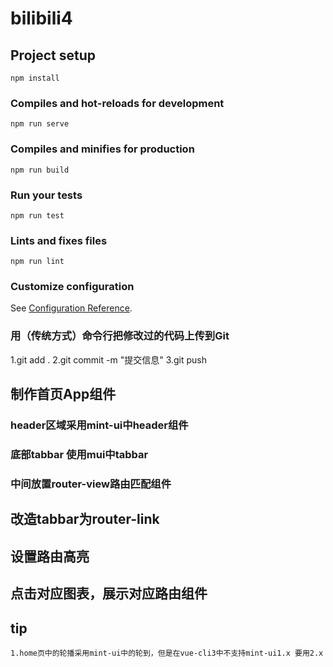 # bilibili4

## Project setup
```
npm install
```

### Compiles and hot-reloads for development
```
npm run serve
```

### Compiles and minifies for production
```
npm run build
```

### Run your tests
```
npm run test
```

### Lints and fixes files
```
npm run lint
```

### Customize configuration
See [Configuration Reference](https://cli.vuejs.org/config/).


### 用（传统方式）命令行把修改过的代码上传到Git
1.git add . 
2.git commit -m "提交信息"
3.git push

## 制作首页App组件
### header区域采用mint-ui中header组件
### 底部tabbar 使用mui中tabbar
### 中间放置router-view路由匹配组件
## 改造tabbar为router-link
## 设置路由高亮
## 点击对应图表，展示对应路由组件
## tip
    1.home页中的轮播采用mint-ui中的轮到，但是在vue-cli3中不支持mint-ui1.x 要用2.x